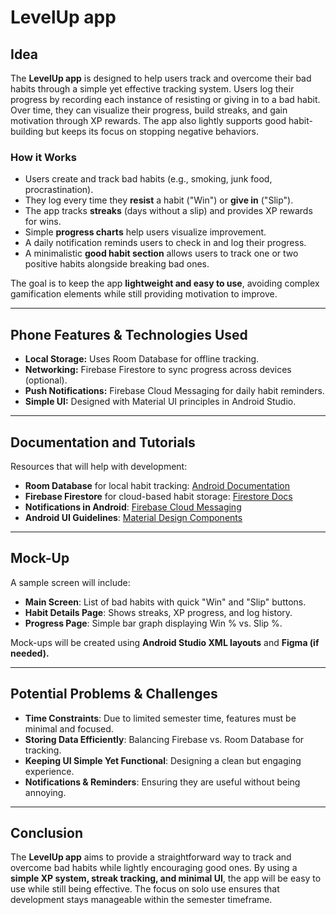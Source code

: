 # **LevelUp app**

## **Idea**
The **LevelUp app** is designed to help users track and overcome their bad habits through a simple yet effective tracking system. Users log their progress by recording each instance of resisting or giving in to a bad habit. Over time, they can visualize their progress, build streaks, and gain motivation through XP rewards. The app also lightly supports good habit-building but keeps its focus on stopping negative behaviors.

### **How it Works**
- Users create and track bad habits (e.g., smoking, junk food, procrastination).
- They log every time they **resist** a habit ("Win") or **give in** ("Slip").
- The app tracks **streaks** (days without a slip) and provides XP rewards for wins.
- Simple **progress charts** help users visualize improvement.
- A daily notification reminds users to check in and log their progress.
- A minimalistic **good habit section** allows users to track one or two positive habits alongside breaking bad ones.

The goal is to keep the app **lightweight and easy to use**, avoiding complex gamification elements while still providing motivation to improve.

---
## **Phone Features & Technologies Used**
- **Local Storage:** Uses Room Database for offline tracking.
- **Networking:** Firebase Firestore to sync progress across devices (optional).
- **Push Notifications:** Firebase Cloud Messaging for daily habit reminders.
- **Simple UI:** Designed with Material UI principles in Android Studio.

---
## **Documentation and Tutorials**
Resources that will help with development:
- **Room Database** for local habit tracking: [Android Documentation](https://developer.android.com/training/data-storage/room)
- **Firebase Firestore** for cloud-based habit storage: [Firestore Docs](https://firebase.google.com/docs/firestore)
- **Notifications in Android**: [Firebase Cloud Messaging](https://firebase.google.com/docs/cloud-messaging)
- **Android UI Guidelines**: [Material Design Components](https://material.io/components)

---
## **Mock-Up**
A sample screen will include:
- **Main Screen**: List of bad habits with quick "Win" and "Slip" buttons.
- **Habit Details Page**: Shows streaks, XP progress, and log history.
- **Progress Page**: Simple bar graph displaying Win % vs. Slip %.

Mock-ups will be created using **Android Studio XML layouts** and **Figma (if needed).**

---
## **Potential Problems & Challenges**
- **Time Constraints**: Due to limited semester time, features must be minimal and focused.
- **Storing Data Efficiently**: Balancing Firebase vs. Room Database for tracking.
- **Keeping UI Simple Yet Functional**: Designing a clean but engaging experience.
- **Notifications & Reminders**: Ensuring they are useful without being annoying.

---
## **Conclusion**
The **LevelUp app** aims to provide a straightforward way to track and overcome bad habits while lightly encouraging good ones. By using a **simple XP system, streak tracking, and minimal UI**, the app will be easy to use while still being effective. The focus on solo use ensures that development stays manageable within the semester timeframe.

